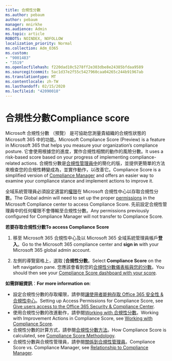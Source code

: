 ```yaml
---
title: 合規性分數
ms.author: pebaum
author: pebaum
manager: mnirkhe
ms.audience: Admin
ms.topic: article
ROBOTS: NOINDEX, NOFOLLOW
localization_priority: Normal
ms.collection: Adm_O365
ms.custom:
- "9001483"
- "3519"
ms.openlocfilehash: f220dad10c5278ff2e303dbe8e24385bfdaa9589
ms.sourcegitcommit: 5ac1d37e2f55c5427960caa04265c244b91967ab
ms.translationtype: MT
ms.contentlocale: zh-TW
ms.lasthandoff: 02/15/2020
ms.locfileid: "42090018"
---
```

# <a name="compliance-score"></a><span data-ttu-id="d623f-102">合規性分數</span><span class="sxs-lookup"><span data-stu-id="d623f-102">Compliance score</span></span>

<span data-ttu-id="d623f-103">Microsoft 合規性分數 （預覽） 是可協助您測量貴組織的合規性狀態的 Microsoft 365 中的功能。</span><span class="sxs-lookup"><span data-stu-id="d623f-103">Microsoft Compliance Score (Preview) is a feature in Microsoft 365 that helps you measure your organization’s compliance posture.</span></span> <span data-ttu-id="d623f-104">它會使用根據您的進度，實作合規性相關的動作的風險分數。</span><span class="sxs-lookup"><span data-stu-id="d623f-104">It uses a risk-based score based on your progress of implementing compliance-related actions.</span></span>   <span data-ttu-id="d623f-105">合規性分數是[合規性管理員中](https://docs.microsoft.com/en-us/microsoft-365/compliance/compliance-manager-overview)的簡化的版，並提供更簡單的方法來檢查您的合規性轉變成為，並實作動作，以改善它。</span><span class="sxs-lookup"><span data-stu-id="d623f-105">Compliance Score is a simplified version of [Compliance Manager](https://docs.microsoft.com/en-us/microsoft-365/compliance/compliance-manager-overview) and offers an easier way to examine your compliance stance and implement actions to improve it.</span></span> 

<span data-ttu-id="d623f-106">全域系統管理員必須設定適當的[權限](https://docs.microsoft.com/en-us/microsoft-365/security/office-365-security/permissions-in-the-security-and-compliance-center)在 Microsoft 合規性中心以存取合規性分數。</span><span class="sxs-lookup"><span data-stu-id="d623f-106">The Global admin will need to set up the proper [permissions](https://docs.microsoft.com/en-us/microsoft-365/security/office-365-security/permissions-in-the-security-and-compliance-center) in the Microsoft Compliance center to access Compliance Score.</span></span>  <span data-ttu-id="d623f-107">先前設定合規性管理員中的任何權限不會傳輸至合規性分數。</span><span class="sxs-lookup"><span data-stu-id="d623f-107">Any permissions previously configured for Compliance Manager will not transfer to Compliance Score.</span></span>

<span data-ttu-id="d623f-108">**若要存取合規性分數**</span><span class="sxs-lookup"><span data-stu-id="d623f-108">**To access Compliance Score**</span></span>

1. <span data-ttu-id="d623f-109">移至 Microsoft 365 合規性中心及以 Microsoft 365 全域系統管理員帳戶**登入**。</span><span class="sxs-lookup"><span data-stu-id="d623f-109">Go to the Microsoft 365 compliance center and **sign in** with your Microsoft 365 global admin account.</span></span>

2. <span data-ttu-id="d623f-110">左側的導覽窗格上，選取 [**合規性分數**。</span><span class="sxs-lookup"><span data-stu-id="d623f-110">Select **Compliance Score** on the left navigation pane.</span></span> <span data-ttu-id="d623f-111">您應該會看到您的[合規性分數儀表板與您的分數](https://docs.microsoft.com/en-us/microsoft-365/compliance/compliance-score-setup#understand-the-compliance-score-dashboard)。</span><span class="sxs-lookup"><span data-stu-id="d623f-111">You should then see your [Compliance Score dashboard with your score](https://docs.microsoft.com/en-us/microsoft-365/compliance/compliance-score-setup#understand-the-compliance-score-dashboard).</span></span>
 

<span data-ttu-id="d623f-112">**如需詳細資訊**：</span><span class="sxs-lookup"><span data-stu-id="d623f-112">**For more information on**:</span></span>

- <span data-ttu-id="d623f-113">設定合規性分數的存取權限，請參閱[讓使用者能夠存取 Office 365 安全性 & 合規性中心](https://docs.microsoft.com/en-us/microsoft-365/security/office-365-security/grant-access-to-the-security-and-compliance-center)。</span><span class="sxs-lookup"><span data-stu-id="d623f-113">Setting up Access Permissions for Compliance Score, see [Give users access to the Office 365 Security & Compliance Center](https://docs.microsoft.com/en-us/microsoft-365/security/office-365-security/grant-access-to-the-security-and-compliance-center).</span></span>
- <span data-ttu-id="d623f-114">使用合規性分數的改進動作，請參閱[Working with 合規性分數](https://docs.microsoft.com/en-us/microsoft-365/compliance/working-with-compliance-score)。</span><span class="sxs-lookup"><span data-stu-id="d623f-114">Working with Improvement Actions in Compliance Score, see  [Working with Compliance Score](https://docs.microsoft.com/en-us/microsoft-365/compliance/working-with-compliance-score).</span></span>
- <span data-ttu-id="d623f-115">合規性分數的計算方式，請參閱[合規性分數方法](https://docs.microsoft.com/en-us/microsoft-365/compliance/compliance-score-methodology)。</span><span class="sxs-lookup"><span data-stu-id="d623f-115">How Compliance Score is calculated, see [Compliance Score Methodology](https://docs.microsoft.com/en-us/microsoft-365/compliance/compliance-score-methodology).</span></span>
- <span data-ttu-id="d623f-116">合規性分數與合規性管理員，請參閱[關係到合規性管理員](https://docs.microsoft.com/en-us/microsoft-365/compliance/compliance-score#relationship-to-compliance-manager)。</span><span class="sxs-lookup"><span data-stu-id="d623f-116">Compliance Score vs. Compliance Manager, see [Relationship to Compliance Manager](https://docs.microsoft.com/en-us/microsoft-365/compliance/compliance-score#relationship-to-compliance-manager).</span></span>

